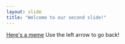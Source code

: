 ```yaml
---
layout: slide
title: "Welcome to our second slide!"
---
```

[Here's a meme](https://images.app.goo.gl/i2SbTqTJwbw7hBv26)
Use the left arrow to go back!
